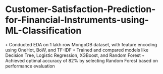 # Customer-Satisfaction-Prediction-for-Financial-Instruments-using-ML-Classification
◦ Conducted EDA on 1 lakh row MongoDB dataset, with feature encoding using OneHot, BoW, and TF-IDF ◦ Trained and compared models like Decision Tree, Logistic Regression, XGBoost, and Random Forest ◦ Achieved optimal accuracy of 82% by selecting Random Forest based on performance evaluation
